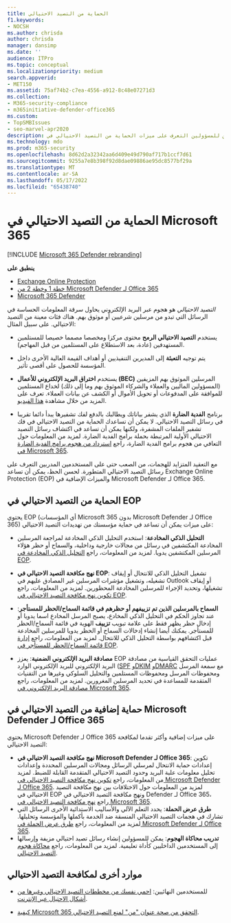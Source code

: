 ```yaml
---
title: الحماية من التصيد الاحتيالي
f1.keywords:
- NOCSH
ms.author: chrisda
author: chrisda
manager: dansimp
ms.date: ''
audience: ITPro
ms.topic: conceptual
ms.localizationpriority: medium
search.appverid:
- MET150
ms.assetid: 75af74b2-c7ea-4556-a912-8c48e07271d3
ms.collection:
- M365-security-compliance
- m365initiative-defender-office365
ms.custom:
- TopSMBIssues
- seo-marvel-apr2020
description: يمكن للمسؤولين التعرف على ميزات الحماية من التصيد الاحتيالي في Exchange Online Protection (EOP) Microsoft Defender لـ Office 365.
ms.technology: mdo
ms.prod: m365-security
ms.openlocfilehash: 8d62d2a32342aa6d409e49d790af717b1ccf7d61
ms.sourcegitcommit: 9255a7e8b398f92d8dae09886ae95dc8577bf29a
ms.translationtype: MT
ms.contentlocale: ar-SA
ms.lasthandoff: 05/17/2022
ms.locfileid: "65438740"
---
```

# <a name="anti-phishing-protection-in-microsoft-365"></a>الحماية من التصيد الاحتيالي في Microsoft 365

[!INCLUDE [Microsoft 365 Defender rebranding](../includes/microsoft-defender-for-office.md)]

**ينطبق على**
- [Exchange Online Protection](exchange-online-protection-overview.md)
- [خطة 1 وخطة 2 من Microsoft Defender لـ Office 365](defender-for-office-365.md)
- [Microsoft 365 Defender](../defender/microsoft-365-defender.md)

*التصيد الاحتيالي* هو هجوم عبر البريد الإلكتروني يحاول سرقة المعلومات الحساسة في الرسائل التي تبدو من مرسلين شرعيين أو موثوق بهم. هناك فئات معينة من التصيد الاحتيالي. على سبيل المثال:

- يستخدم **التصيد الاحتيالي الرمح** محتوى مركزا ومخصصا مصمما خصيصا للمستلمين المستهدفين (عادة، بعد الاستطلاع على المستلمين من قبل المهاجم).

- يتم توجيه **التعبئة** إلى المديرين التنفيذيين أو أهداف القيمة العالية الأخرى داخل المؤسسة للحصول على أقصى تأثير.

- يستخدم **اختراق البريد الإلكتروني للأعمال (BEC)** المرسلين الموثوق بهم المزيفين (المسؤولين الماليين والعملاء والشركاء الموثوق بهم وما إلى ذلك) لخداع المستلمين للموافقة على المدفوعات أو تحويل الأموال أو الكشف عن بيانات العملاء. تعرف على المزيد من خلال مشاهدة [هذا الفيديو](https://www.youtube.com/watch?v=8Kn31h9HwIQ&list=PL3ZTgFEc7LystRja2GnDeUFqk44k7-KXf&index=2).

- برنامج **الفدية الضارة** الذي يشفر بياناتك ويطالبك بالدفع لفك تشفيرها يبدأ دائما تقريبا في رسائل التصيد الاحتيالي. لا يمكن أن تساعدك الحماية من التصيد الاحتيالي في فك تشفير الملفات المشفرة، ولكنها يمكن أن تساعد في اكتشاف رسائل التصيد الاحتيالي الأولية المرتبطة بحملة برامج الفدية الضارة. لمزيد من المعلومات حول التعافي من هجوم برامج الفدية الضارة، راجع [استرداد من هجوم برامج الفدية الضارة في Microsoft 365](recover-from-ransomware.md).

مع التعقيد المتزايد للهجمات، من الصعب حتى على المستخدمين المدربين التعرف على رسائل التصيد الاحتيالي المتطورة. لحسن الحظ، يمكن أن تساعد Exchange Online Protection (EOP) والميزات الإضافية في Microsoft Defender لـ Office 365.

## <a name="anti-phishing-protection-in-eop"></a>الحماية من التصيد الاحتيالي في EOP

يحتوي EOP (أي المؤسسات Microsoft 365 بدون Microsoft Defender لـ Office 365) على ميزات يمكن أن تساعد في حماية مؤسستك من تهديدات التصيد الاحتيالي:

- **التحليل الذكي المخادعة**: استخدم التحليل الذكي المخادعة لمراجعة المرسلين المخادعة المكتشفين في رسائل من مجالات خارجية وداخلية، والسماح أو حظر هؤلاء المرسلين المكتشفين يدويا. لمزيد من المعلومات، راجع [التحليل الذكي المخادعة في EOP](learn-about-spoof-intelligence.md).

- **نهج مكافحة التصيد الاحتيالي في EOP**: تشغيل التحليل الذكي للانتحال أو إيقاف تشغيله، وتشغيل مؤشرات المرسلين غير المصادق عليهم في Outlook أو إيقاف تشغيلها، وتحديد الإجراء للمرسلين المخادعة المحظورين. لمزيد من المعلومات، راجع [تكوين نهج مكافحة التصيد الاحتيالي في EOP](configure-anti-phishing-policies-eop.md).

- **السماح بالمرسلين الذين تم تزييفهم أو حظرهم في قائمة السماح/الحظر للمستأجر**: عند تجاوز الحكم في التحليل الذكي المخادع، يصبح المرسل المخادع اسما يدويا أو إدخال حظر يظهر فقط على علامة تبويب **تزييف** الهوية في قائمة السماح/الحظر للمستأجر. يمكنك أيضا إنشاء إدخالات السماح أو الحظر يدويا للمرسلين المخادعة قبل اكتشافهم بواسطة التحليل الذكي للانتحال. لمزيد من المعلومات، راجع [إدارة قائمة السماح/الحظر للمستأجر في EOP](tenant-allow-block-list.md).

- **مصادقة البريد الإلكتروني الضمنية**: يعزز EOP عمليات التحقق القياسية من مصادقة البريد الإلكتروني للبريد الإلكتروني الوارد ([SPF](set-up-spf-in-office-365-to-help-prevent-spoofing.md) [وDKIM](use-dkim-to-validate-outbound-email.md) [وDMARC](use-dmarc-to-validate-email.md) مع سمعة المرسل ومحفوظات المرسل ومحفوظات المستلمين والتحليل السلوكي وغيرها من التقنيات المتقدمة للمساعدة في تحديد المرسلين المغرورين. لمزيد من المعلومات، راجع [مصادقة البريد الإلكتروني في Microsoft 365](email-validation-and-authentication.md).

## <a name="additional-anti-phishing-protection-in-microsoft-defender-for-office-365"></a>حماية إضافية من التصيد الاحتيالي في Microsoft Defender لـ Office 365

يحتوي Microsoft Defender لـ Office 365 على ميزات إضافية وأكثر تقدما لمكافحة التصيد الاحتيالي:

- **نهج مكافحة التصيد الاحتيالي في Microsoft Defender لـ Office 365**: تكوين إعدادات حماية الانتحال لمرسلي الرسائل ومجالات المرسلين المحددة وإعدادات تحليل معلومات علبة البريد وحدود التصيد الاحتيالي المتقدمة القابلة للضبط. لمزيد من المعلومات، راجع [تكوين نهج مكافحة التصيد الاحتيالي في Microsoft Defender لـ Office 365](configure-mdo-anti-phishing-policies.md). لمزيد من المعلومات حول الاختلافات بين نهج مكافحة التصيد الاحتيالي في EOP ونهج مكافحة التصيد الاحتيالي في Defender لـ Office 365، راجع [نهج مكافحة التصيد الاحتيالي في Microsoft 365](set-up-anti-phishing-policies.md).
- **طرق عرض الحملة**: يحدد التعلم الآلي والأساليب الاستدائية الأخرى الرسائل التي تشارك في هجمات التصيد الاحتيالي المنسقة ضد الخدمة بأكملها والمؤسسة وتحليلها. لمزيد من المعلومات، راجع [طرق عرض الحملة في Microsoft Defender لـ Office 365](campaigns.md).
- **تدريب محاكاة الهجوم**: يمكن للمسؤولين إنشاء رسائل تصيد احتيالي مزيفة وإرسالها إلى المستخدمين الداخليين كأداة تعليمية. لمزيد من المعلومات، راجع [محاكاة هجوم التصيد الاحتيالي](attack-simulation-training.md).

## <a name="other-anti-phishing-resources"></a>موارد أخرى لمكافحة التصيد الاحتيالي

- للمستخدمين النهائيين: [احمي نفسك من مخططات التصيد الاحتيالي وغيرها من أشكال الاحتيال عبر الإنترنت](https://support.microsoft.com/office/be0de46a-29cd-4c59-aaaf-136cf177d593).

- [كيفية Microsoft 365 التحقق من صحة عنوان "من" لمنع التصيد الاحتيالي](how-office-365-validates-the-from-address.md).
